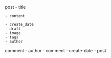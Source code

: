 post
    - title
    
    - content
   
    - create_date
    - draft
    - image
    - tags
    - author


comment
    - author
    - comment
    - create-date
    - post